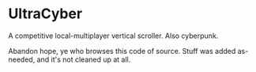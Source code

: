 UltraCyber
==========

A competitive local-multiplayer vertical scroller. Also cyberpunk.

Abandon hope, ye who browses this code of source. Stuff was added as-needed, and it's not cleaned up at all.

